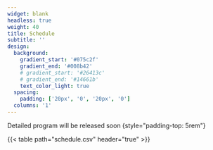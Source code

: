 ```yaml
---
widget: blank
headless: true
weight: 40 
title: Schedule
subtitle: ''
design:
  background:
    gradient_start: '#075c2f'
    gradient_end: '#008b42'
    # gradient_start: '#26413c'
    # gradient_end: '#14661b'
    text_color_light: true
  spacing:
    padding: ['20px', '0', '20px', '0']
  columns: '1'
---
```


Detailed program will be released soon
{style="padding-top: 5rem"}

{{< table path="schedule.csv" header="true" >}}
